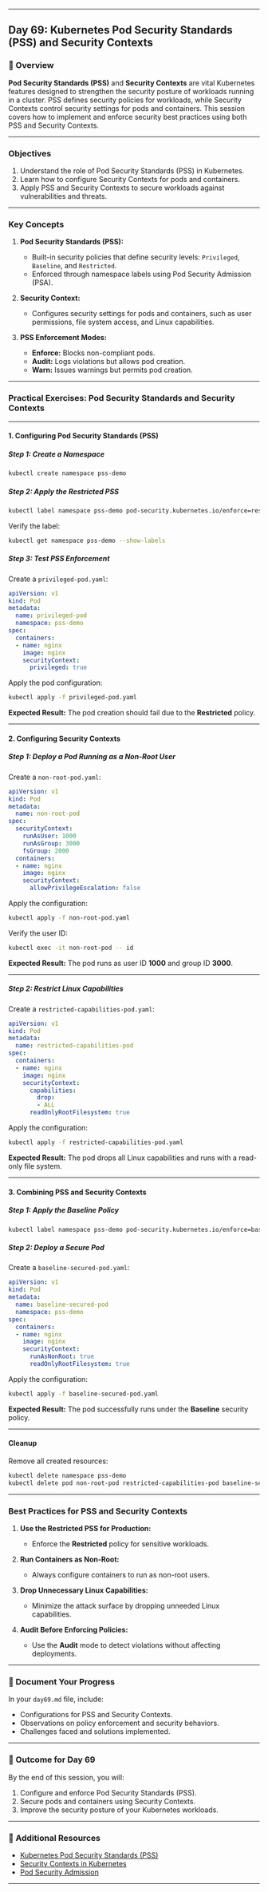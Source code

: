 ﻿---

## Day 69: Kubernetes Pod Security Standards (PSS) and Security Contexts

### 📘 Overview

**Pod Security Standards (PSS)** and **Security Contexts** are vital Kubernetes features designed to strengthen the security posture of workloads running in a cluster. PSS defines security policies for workloads, while Security Contexts control security settings for pods and containers. This session covers how to implement and enforce security best practices using both PSS and Security Contexts.

---

### Objectives

1. Understand the role of Pod Security Standards (PSS) in Kubernetes.  
2. Learn how to configure Security Contexts for pods and containers.  
3. Apply PSS and Security Contexts to secure workloads against vulnerabilities and threats.  

---

### Key Concepts

1. **Pod Security Standards (PSS):**  
   - Built-in security policies that define security levels: `Privileged`, `Baseline`, and `Restricted`.  
   - Enforced through namespace labels using Pod Security Admission (PSA).  

2. **Security Context:**  
   - Configures security settings for pods and containers, such as user permissions, file system access, and Linux capabilities.  

3. **PSS Enforcement Modes:**  
   - **Enforce:** Blocks non-compliant pods.  
   - **Audit:** Logs violations but allows pod creation.  
   - **Warn:** Issues warnings but permits pod creation.  

---

### Practical Exercises: Pod Security Standards and Security Contexts

---

#### 1. Configuring Pod Security Standards (PSS)

##### Step 1: Create a Namespace
```bash
kubectl create namespace pss-demo
```

##### Step 2: Apply the **Restricted** PSS
```bash
kubectl label namespace pss-demo pod-security.kubernetes.io/enforce=restricted
```

Verify the label:
```bash
kubectl get namespace pss-demo --show-labels
```

##### Step 3: Test PSS Enforcement
Create a `privileged-pod.yaml`:
```yaml
apiVersion: v1
kind: Pod
metadata:
  name: privileged-pod
  namespace: pss-demo
spec:
  containers:
  - name: nginx
    image: nginx
    securityContext:
      privileged: true
```

Apply the pod configuration:
```bash
kubectl apply -f privileged-pod.yaml
```

**Expected Result:** The pod creation should fail due to the **Restricted** policy.

---

#### 2. Configuring Security Contexts

##### Step 1: Deploy a Pod Running as a Non-Root User
Create a `non-root-pod.yaml`:
```yaml
apiVersion: v1
kind: Pod
metadata:
  name: non-root-pod
spec:
  securityContext:
    runAsUser: 1000
    runAsGroup: 3000
    fsGroup: 2000
  containers:
  - name: nginx
    image: nginx
    securityContext:
      allowPrivilegeEscalation: false
```

Apply the configuration:
```bash
kubectl apply -f non-root-pod.yaml
```

Verify the user ID:
```bash
kubectl exec -it non-root-pod -- id
```

**Expected Result:** The pod runs as user ID **1000** and group ID **3000**.

---

##### Step 2: Restrict Linux Capabilities
Create a `restricted-capabilities-pod.yaml`:
```yaml
apiVersion: v1
kind: Pod
metadata:
  name: restricted-capabilities-pod
spec:
  containers:
  - name: nginx
    image: nginx
    securityContext:
      capabilities:
        drop:
        - ALL
      readOnlyRootFilesystem: true
```

Apply the configuration:
```bash
kubectl apply -f restricted-capabilities-pod.yaml
```

**Expected Result:** The pod drops all Linux capabilities and runs with a read-only file system.

---

#### 3. Combining PSS and Security Contexts

##### Step 1: Apply the **Baseline** Policy
```bash
kubectl label namespace pss-demo pod-security.kubernetes.io/enforce=baseline --overwrite
```

##### Step 2: Deploy a Secure Pod
Create a `baseline-secured-pod.yaml`:
```yaml
apiVersion: v1
kind: Pod
metadata:
  name: baseline-secured-pod
  namespace: pss-demo
spec:
  containers:
  - name: nginx
    image: nginx
    securityContext:
      runAsNonRoot: true
      readOnlyRootFilesystem: true
```

Apply the configuration:
```bash
kubectl apply -f baseline-secured-pod.yaml
```

**Expected Result:** The pod successfully runs under the **Baseline** security policy.

---

#### Cleanup

Remove all created resources:
```bash
kubectl delete namespace pss-demo
kubectl delete pod non-root-pod restricted-capabilities-pod baseline-secured-pod
```

---

### Best Practices for PSS and Security Contexts

1. **Use the Restricted PSS for Production:**  
   - Enforce the **Restricted** policy for sensitive workloads.  

2. **Run Containers as Non-Root:**  
   - Always configure containers to run as non-root users.  

3. **Drop Unnecessary Linux Capabilities:**  
   - Minimize the attack surface by dropping unneeded Linux capabilities.  

4. **Audit Before Enforcing Policies:**  
   - Use the **Audit** mode to detect violations without affecting deployments.  

---

### 📝 Document Your Progress

In your `day69.md` file, include:  
- Configurations for PSS and Security Contexts.  
- Observations on policy enforcement and security behaviors.  
- Challenges faced and solutions implemented.  

---

### 🎯 Outcome for Day 69

By the end of this session, you will:  
1. Configure and enforce Pod Security Standards (PSS).  
2. Secure pods and containers using Security Contexts.  
3. Improve the security posture of your Kubernetes workloads.  

---

### 🔗 Additional Resources

- [Kubernetes Pod Security Standards (PSS)](https://kubernetes.io/docs/concepts/security/pod-security-standards/)  
- [Security Contexts in Kubernetes](https://kubernetes.io/docs/tasks/configure-pod-container/security-context/)  
- [Pod Security Admission](https://kubernetes.io/docs/concepts/security/pod-security-admission/)  

---